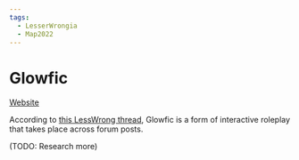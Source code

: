 ```yaml
---
tags:
  - LesserWrongia
  - Map2022
---
```

# Glowfic

[Website](https://glowfic.com/) 

According to [this LessWrong thread](https://www.lesswrong.com/posts/EfCgkyH9rTmHLQhhz/what-is-a-glowfic), Glowfic is a form of interactive roleplay that takes place across forum posts.

(TODO: Research more)



